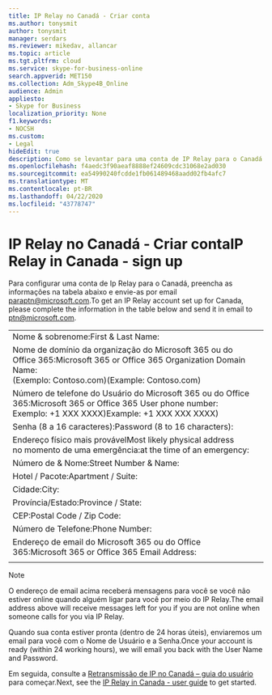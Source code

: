```yaml
---
title: IP Relay no Canadá - Criar conta
ms.author: tonysmit
author: tonysmit
manager: serdars
ms.reviewer: mikedav, allancar
ms.topic: article
ms.tgt.pltfrm: cloud
ms.service: skype-for-business-online
search.appverid: MET150
ms.collection: Adm_Skype4B_Online
audience: Admin
appliesto:
- Skype for Business
localization_priority: None
f1.keywords:
- NOCSH
ms.custom:
- Legal
hideEdit: true
description: Como se levantar para uma conta de IP Relay para o Canadá.
ms.openlocfilehash: f4aedc3f90aeaf8888ef24609cdc31068e2ad030
ms.sourcegitcommit: ea54990240fcdde1fb061489468aadd02fb4afc7
ms.translationtype: MT
ms.contentlocale: pt-BR
ms.lasthandoff: 04/22/2020
ms.locfileid: "43778747"
---
```

# <a name="ip-relay-in-canada---sign-up"></a><span data-ttu-id="6b7e9-103">IP Relay no Canadá - Criar conta</span><span class="sxs-lookup"><span data-stu-id="6b7e9-103">IP Relay in Canada - sign up</span></span>

<span data-ttu-id="6b7e9-104">Para configurar uma conta de Ip Relay para o Canadá, preencha as informações na tabela abaixo e envie-as por email [para](mailto:ptn@microsoft.com)ptn@microsoft.com.</span><span class="sxs-lookup"><span data-stu-id="6b7e9-104">To get an IP Relay account set up for Canada, please complete the information in the table below and send it in email to [ptn@microsoft.com](mailto:ptn@microsoft.com).</span></span>

|||
|:-----|:-----|
|<span data-ttu-id="6b7e9-105">Nome & sobrenome:</span><span class="sxs-lookup"><span data-stu-id="6b7e9-105">First & Last Name:</span></span>||
|<span data-ttu-id="6b7e9-106">Nome de domínio da organização do Microsoft 365 ou do Office 365:</span><span class="sxs-lookup"><span data-stu-id="6b7e9-106">Microsoft 365 or Office 365 Organization Domain Name:</span></span> <br/><span data-ttu-id="6b7e9-107">(Exemplo: Contoso.com)</span><span class="sxs-lookup"><span data-stu-id="6b7e9-107">(Example: Contoso.com)</span></span>||
|<span data-ttu-id="6b7e9-108">Número de telefone do Usuário do Microsoft 365 ou do Office 365:</span><span class="sxs-lookup"><span data-stu-id="6b7e9-108">Microsoft 365 or Office 365 User phone number:</span></span> <br/><span data-ttu-id="6b7e9-109">Exemplo: +1 XXX XXXX)</span><span class="sxs-lookup"><span data-stu-id="6b7e9-109">Example: +1 XXX XXX XXXX)</span></span> ||
|<span data-ttu-id="6b7e9-110">Senha (8 a 16 caracteres):</span><span class="sxs-lookup"><span data-stu-id="6b7e9-110">Password (8 to 16 characters):</span></span> ||
|<span data-ttu-id="6b7e9-111">Endereço físico mais provável</span><span class="sxs-lookup"><span data-stu-id="6b7e9-111">Most likely physical address</span></span> <br/><span data-ttu-id="6b7e9-112">no momento de uma emergência:</span><span class="sxs-lookup"><span data-stu-id="6b7e9-112">at the time of an emergency:</span></span>||
|<span data-ttu-id="6b7e9-113">Número de & Nome:</span><span class="sxs-lookup"><span data-stu-id="6b7e9-113">Street Number & Name:</span></span>||
|<span data-ttu-id="6b7e9-114">Hotel / Pacote:</span><span class="sxs-lookup"><span data-stu-id="6b7e9-114">Apartment / Suite:</span></span>||
|<span data-ttu-id="6b7e9-115">Cidade:</span><span class="sxs-lookup"><span data-stu-id="6b7e9-115">City:</span></span>||
|<span data-ttu-id="6b7e9-116">Província/Estado:</span><span class="sxs-lookup"><span data-stu-id="6b7e9-116">Province / State:</span></span>||
|<span data-ttu-id="6b7e9-117">CEP:</span><span class="sxs-lookup"><span data-stu-id="6b7e9-117">Postal Code / Zip Code:</span></span>||
|<span data-ttu-id="6b7e9-118">Número de Telefone:</span><span class="sxs-lookup"><span data-stu-id="6b7e9-118">Phone Number:</span></span>||
|<span data-ttu-id="6b7e9-119">Endereço de email do Microsoft 365 ou do Office 365:</span><span class="sxs-lookup"><span data-stu-id="6b7e9-119">Microsoft 365 or Office 365 Email Address:</span></span>||
|||

> [!NOTE]
> <span data-ttu-id="6b7e9-120">O endereço de email acima receberá mensagens para você se você não estiver online quando alguém ligar para você por meio do IP Relay.</span><span class="sxs-lookup"><span data-stu-id="6b7e9-120">The email address above will receive messages left for you if you are not online when someone calls for you via IP Relay.</span></span> 

<span data-ttu-id="6b7e9-121">Quando sua conta estiver pronta (dentro de 24 horas úteis), enviaremos um email para você com o Nome de Usuário e a Senha.</span><span class="sxs-lookup"><span data-stu-id="6b7e9-121">Once your account is ready (within 24 working hours), we will email you back with the User Name and Password.</span></span> 


<span data-ttu-id="6b7e9-122">Em seguida, consulte a [Retransmissão de IP no Canadá – guia do usuário](ip-relay-canada-user-guide.md) para começar.</span><span class="sxs-lookup"><span data-stu-id="6b7e9-122">Next, see the [IP Relay in Canada - user guide](ip-relay-canada-user-guide.md) to get started.</span></span> 


